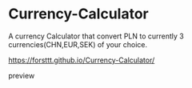 # Currency-Calculator

A currency Calculator that convert PLN to currently 3 currencies(CHN,EUR,SEK) of your choice.

https://forsttt.github.io/Currency-Calculator/

preview


